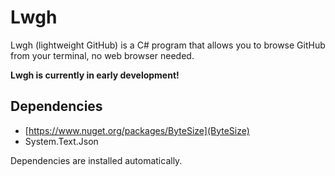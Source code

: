 
# Lwgh

Lwgh (lightweight GitHub) is a C# program that allows you to browse GitHub from your terminal, no web browser needed.

**Lwgh is currently in early development!**

## Dependencies

- [https://www.nuget.org/packages/ByteSize](ByteSize)
- System.Text.Json

Dependencies are installed automatically.
